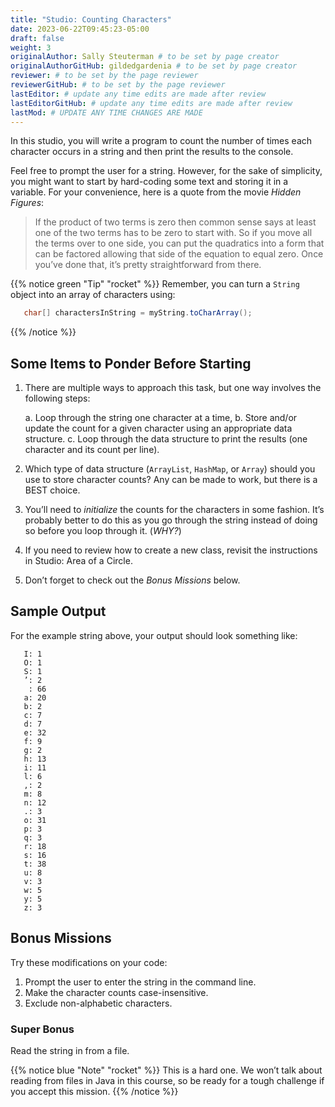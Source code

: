 ```yaml
---
title: "Studio: Counting Characters"
date: 2023-06-22T09:45:23-05:00
draft: false
weight: 3
originalAuthor: Sally Steuterman # to be set by page creator
originalAuthorGitHub: gildedgardenia # to be set by page creator
reviewer: # to be set by the page reviewer
reviewerGitHub: # to be set by the page reviewer
lastEditor: # update any time edits are made after review
lastEditorGitHub: # update any time edits are made after review
lastMod: # UPDATE ANY TIME CHANGES ARE MADE
---
```


In this studio, you will write a program to count the number of times each
character occurs in a string and then print the results to the console.

Feel free to prompt the user for a string. However, for the sake of simplicity,
you might want to start by hard-coding some text and storing it in a variable.
For your convenience, here is a quote from the movie *Hidden Figures*:

   > If the product of two terms is zero then common sense says at least one of
   > the two terms has to be zero to start with. So if you move all the terms
   > over to one side, you can put the quadratics into a form that can be
   > factored allowing that side of the equation to equal zero. Once you’ve done
   > that, it’s pretty straightforward from there.

{{% notice green "Tip" "rocket" %}}
   Remember, you can turn a `String` object into an array of characters
   using:

   ```java
      char[] charactersInString = myString.toCharArray();
   ```
{{% /notice %}}

## Some Items to Ponder Before Starting

1. There are multiple ways to approach this task, but one way involves the
   following steps:

   a. Loop through the string one character at a time,
   b. Store and/or update the count for a given character using an appropriate
      data structure.
   c. Loop through the data structure to print the results (one character and its
      count per line).

1. Which type of data structure (`ArrayList`, `HashMap`, or `Array`)
   should you use to store character counts? Any can be made to work, but there
   is a BEST choice.
1. You’ll need to *initialize* the counts for the characters in some fashion.
   It’s probably better to do this as you go through the string instead of
   doing so before you loop through it. (*WHY?*)
   <!-- TODO: Add link to Chapter 2 studio -->
1. If you need to review how to create a new class, revisit the instructions in
   Studio: Area of a Circle.
1. Don’t forget to check out the *Bonus Missions* below.

## Sample Output

For the example string above, your output should look something like:

```console
   I: 1
   O: 1
   S: 1
   ’: 2
    : 66
   a: 20
   b: 2
   c: 7
   d: 7
   e: 32
   f: 9
   g: 2
   h: 13
   i: 11
   l: 6
   ,: 2
   m: 8
   n: 12
   .: 3
   o: 31
   p: 3
   q: 3
   r: 18
   s: 16
   t: 38
   u: 8
   v: 3
   w: 5
   y: 5
   z: 3
```

## Bonus Missions

Try these modifications on your code:

1. Prompt the user to enter the string in the command line.
1. Make the character counts case-insensitive.
1. Exclude non-alphabetic characters.

### Super Bonus

Read the string in from a file.

{{% notice blue "Note" "rocket" %}}
   This is a hard one. We won’t talk about reading from files in Java in this
   course, so be ready for a tough challenge if you accept this mission.
{{% /notice %}}